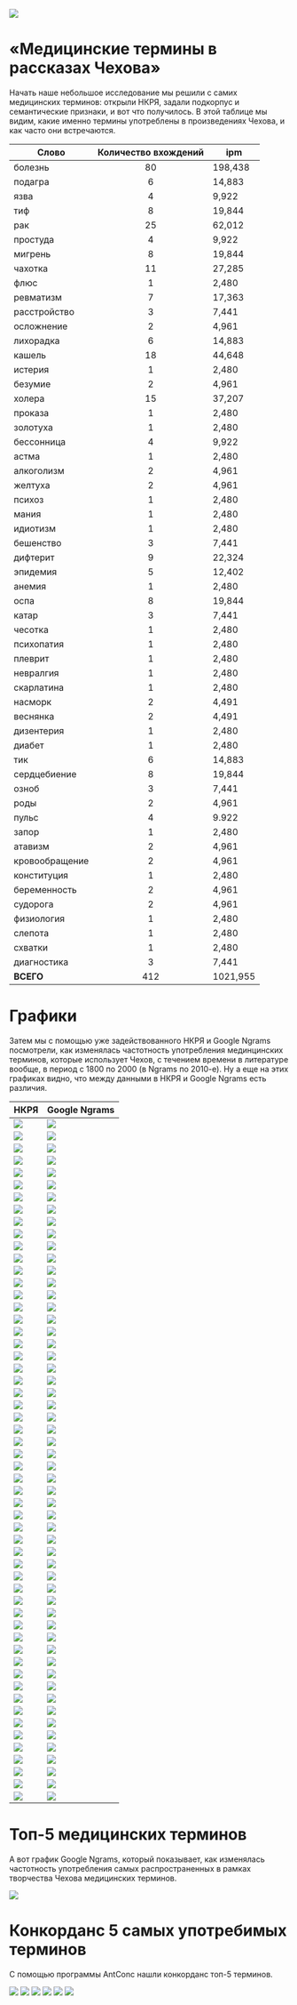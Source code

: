 ![](чехов.jpg)

# «Медицинские термины в рассказах Чехова»



Начать наше небольшое исследование мы решили с самих медицинских терминов: открыли НКРЯ, задали подкорпус и семантические признаки, и вот что получилось. В этой таблице мы видим, какие именно термины употреблены в произведениях Чехова, и как часто они встречаются. 

| **Cлово** | **Количество вхождений** |**ipm** |
|------|:----:|-----|
| болезнь | 80 | 198,438 |
| подагра |  6  | 14,883 |
| язва |  4 |  9,922 |
| тиф  | 8  | 19,844 |
| рак |  25  |  62,012 |
| простуда |  4 |  9,922 |
| мигрень  |  8 |  19,844 |
| чахотка |  11 |  27,285 |
| флюс  |  1 |  2,480 |
| ревматизм |  7 |  17,363 |
| расстройство |  3 |  7,441 |
| осложнение  | 2 |  4,961 |
| лихорадка  | 6 |  14,883 |
| кашель | 18  | 44,648 |
| истерия  | 1 |  2,480 |
| безумие |  2 |  4,961 |
| холера |  15 |  37,207 |
| проказа |  1 |  2,480 |
| золотуха |  1 |  2,480 |
| бессонница |  4 |  9,922 |
| астма|   1 |  2,480 |
| алкоголизм |  2 |  4,961 |
| желтуха |  2 |  4,961 |
| психоз |  1  | 2,480 |
| мания |  1 |  2,480 |
| идиотизм |  1 |  2,480 |
| бешенство |  3 |  7,441 |
| дифтерит |  9 |  22,324 |
| эпидемия |  5 |  12,402 |
| анемия |  1 |  2,480 |
| оспа |  8 |  19,844 |
| катар |  3 |  7,441 |
| чесотка |  1 |  2,480 |  
| психопатия |  1 |  2,480 |
| плеврит |  1 |  2,480 |
| невралгия |  1 |  2,480 | 
| скарлатина |  1 |  2,480 |
| насморк |  2 |  4,491 |
| веснянка |  2 |  4,491 |
| дизентерия |  1 |  2,480 | 
| диабет |  1 |  2,480 |
| тик  | 6 |  14,883 |
| сердцебиение |  8 |  19,844 |
| озноб |  3 |  7,441 |
| роды |  2 |  4,961 |
| пульс |  4 |  9.922 |
| запор |  1 |  2,480 |
| атавизм |  2 |  4,961 |
| кровообращение |  2 |  4,961 |
| конституция |  1 |  2,480 |
| беременность |  2 |   4,961 |
| судорога |  2  |  4,961 |
| физиология |  1 |  2,480 | 
| слепота |  1 |  2,480 |
| схватки |  1 |  2,480 |
| диагностика |  3 |  7,441 |
| **ВСЕГО**|   412 | 1021,955 |

# Графики

Затем мы с помощью уже задействованного НКРЯ и Google Ngrams посмотрели, как изменялась частотность употребления мединцинских терминов, которые использует Чехов, с течением времени в литературе вообще, в период с 1800 по 2000 (в Ngrams по 2010-е). Ну а еще на этих графиках видно, что между данными в НКРЯ и Google Ngrams есть различия. 

 | **НКРЯ** | **Google Ngrams** |
|------|------|
 | ![](алк.jpg) | ![](алк1.jpg) |
 | ![](анем.jpg) | ![](анем1.jpg) | | 
 | ![](аст.jpg) | ![](аст1.jpg) | |
 | ![](ата.jpg)   | ![](ата1.jpg) | |
  | ![](без.jpg)   | ![](без1.jpg) | |
  | ![](бер.jpg)   | ![](бер1.jpg) | 
  | ![](бесс.jpg)   | ![](бесс1.jpg) | 
  | ![](беш.jpg)  | ![](беш1.jpg) | 
  | ![](бол.jpg)  | ![](бол1.jpg) |  
  | ![](весн.jpg)   | ![](весн1.jpg) | 
  | ![](диаб.jpg) | ![](диаб1.jpg) | 
  | ![](диаг.jpg) | ![](диаг1.jpg) | 
  | ![](диз.jpg) | ![](диз1.jpg) | 
  | ![](дифт.jpg) | ![](дифт1.jpg) | 
  | ![](желт.jpg)  | ![](желт1.jpg) | 
  | ![](зап.jpg)   | ![](зап1.jpg) | 
  | ![](золо.jpg) | ![](золо1.jpg) | 
  | ![](идио.jpg) | ![](идио1.jpg) | 
  | ![](ист.jpg) | ![](ист1.jpg) | 
  | ![](кат.jpg) | ![](кат1.jpg) | 
  | ![](каш.jpg) | ![](каш1.jpg) | 
  | ![](конст.jpg) | ![](кон1.jpg) | 
  | ![](кров.jpg) | ![](кро1.jpg) | 
  | ![](лих.jpg) | ![](лих1.jpg) | 
  | ![](ман.jpg) | ![](ман1.jpg) | 
  | ![](миг.jpg) | ![](миг1.jpg) | 
  | ![](нас.jpg) | ![](нас1.jpg) | 
  | ![](нев.jpg) | ![](нев1.jpg) | 
  | ![](озн.jpg) | ![](оз1.jpg) | 
  | ![](осл.jpg) | ![](осл1.jpg) | 
  | ![](осп.jpg) | ![](ос1.jpg) | 
  | ![](пл.jpg) | ![](плев1.jpg) | 
  | ![](под.jpg) | ![](под1.jpg) | 
  | ![](прок.jpg) | ![](прок1.jpg) | 
  | ![](прос.jpg) | ![](про1.jpg) | 
  | ![](пс.jpg) | ![](психо1.jpg) | 
  | ![](психо.jpg) | ![](пс1.jpg) | 
  | ![](пу.jpg) | ![](пу1.jpg) | 
  | ![](ра.jpg) | ![](ра1.jpg) | 
  | ![](расс.jpg) | ![](расс1.jpg) | 
  | ![](рев.jpg) | ![](рев1.jpg) | 
  | ![](ро.jpg) | ![](ро1.jpg) | 
  | ![](сер.jpg) | ![](сер1.jpg) | 
  | ![](ск.jpg) | ![](ск1.jpg) | 
  | ![](сл.jpg) | ![](сл1.jpg) | 
  | ![](су.jpg) | ![](су1.jpg) | 
  | ![](сх.jpg) | ![](сх1.jpg) | 
  | ![](тик.jpg) | ![](тик1.jpg) | 
  | ![](тиф.jpg) | ![](тиф1.jpg) | 
  | ![](физ.jpg) | ![](физ1.jpg) | 
  | ![](фл.jpg) | ![](фл1.jpg) | 
  | ![](хо.jpg) | ![](хол1.jpg) | 
  | ![](ча.jpg) | ![](ча1.jpg) | 
  | ![](че.jpg) | ![](че1.jpg) | 
  | ![](э.jpg) | ![](э1.jpg) | 
  | ![](язв.jpg) | ![](яз1.jpg) | 


# Топ-5 медицинских терминов
А вот график Google Ngrams, который показывает, как изменялась частотность употребления самых распространенных в рамках творчества Чехова медицинских терминов.

![](5.jpg)

# Конкорданс 5 самых употребимых терминов

С помощью программы AntConc нашли конкорданс топ-5 терминов.

![](болезн*2.png)
![](кашель1.png)
![](кашл*1.png)
![](рак*1.png)
![](холер*1.png)
![](чахотк*2.png)

